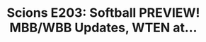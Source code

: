 ---
layout: post
title: "Scions E203: Softball PREVIEW! MBB/WBB Updates, WTEN at..."
description: "Host: Jack Purdy, Jake Grant, Akshay Easwaran"
permalink: https://www.fromtherumbleseat.com/2024/1/30/24055272/scions-e203-softball-preview-mbb-wbb-updates-wten-at-itas-mten-in-ca-georgia-tech-athletics-gatech
---